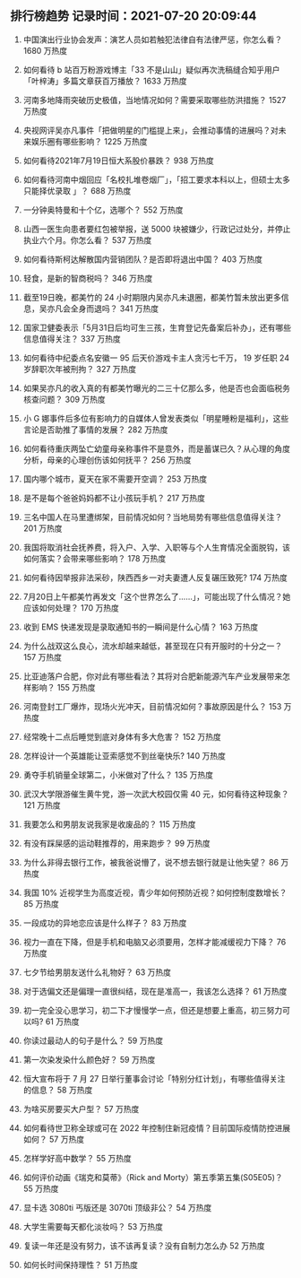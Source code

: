 
## 排行榜趋势 记录时间：2021-07-20 20:09:44
  
  1. 中国演出行业协会发声：演艺人员如若触犯法律自有法律严惩，你怎么看？ 1680 万热度
    
  2. 如何看待 b 站百万粉游戏博主「33 不是山山」疑似再次洗稿缝合知乎用户「叶梓涛」多篇文章获百万播放？ 1633 万热度
    
  3. 河南多地降雨突破历史极值，当地情况如何？需要采取哪些防洪措施？ 1527 万热度
    
  4. 央视网评吴亦凡事件「把做明星的门槛提上来」，会推动事情的进展吗？对未来娱乐圈有哪些影响？ 1225 万热度
    
  5. 如何看待2021年7月19日恒大系股价暴跌？ 938 万热度
    
  6. 如何看待河南中烟回应「名校扎堆卷烟厂」，「招工要求本科以上，但硕士太多只能择优录取 」？ 688 万热度
    
  7. 一分钟奥特曼和十个亿，选哪个？ 552 万热度
    
  8. 山西一医生向患者要红包被举报，送 5000 块被嫌少，行政记过处分，并停止执业六个月。你怎么看？ 537 万热度
    
  9. 如何看待斯柯达解散国内营销团队？是否即将退出中国？ 403 万热度
    
  10. 轻食，是新的智商税吗？ 346 万热度
    
  11. 截至19日晚，都美竹的 24 小时期限内吴亦凡未退圈，都美竹暂未放出更多信息，吴亦凡会全身而退吗？ 341 万热度
    
  12. 国家卫健委表示「5月31日后均可生三孩，生育登记先备案后补办」，还有哪些信息值得关注？ 337 万热度
    
  13. 如何看待中纪委点名安徽一 95 后天价游戏卡主人贪污七千万， 19 岁任职 24 岁辞职次年被刑拘？ 327 万热度
    
  14. 如果吴亦凡的收入真的有都美竹曝光的二三十亿那么多，他是否也会面临税务核查问题？ 309 万热度
    
  15. 小 G 娜事件后多位有影响力的自媒体人曾发表类似「明星睡粉是福利」，这些言论是否助推了事情的发展？ 282 万热度
    
  16. 如何看待重庆两坠亡幼童母亲称事件不是意外，而是蓄谋已久？从心理的角度分析，母亲的心理创伤该如何抚平？ 256 万热度
    
  17. 国内哪个城市，夏天在家不需要开空调？ 253 万热度
    
  18. 是不是每个爸爸妈妈都不让小孩玩手机？ 217 万热度
    
  19. 三名中国人在马里遭绑架，目前情况如何？当地局势有哪些信息值得关注？ 201 万热度
    
  20. 我国将取消社会抚养费，将入户、入学、入职等与个人生育情况全面脱钩，该如何落实？会带来哪些影响？ 178 万热度
    
  21. 如何看待因举报非法采砂，陕西西乡一对夫妻遭人反复碾压致死? 174 万热度
    
  22. 7月20日上午都美竹再发文「这个世界怎么了……」，可能出现了什么情况？她应该如何处理？ 170 万热度
    
  23. 收到 EMS 快递发现是录取通知书的一瞬间是什么心情？ 163 万热度
    
  24. 为什么战双这么良心，流水却越来越低，甚至现在只有开服时的十分之一？ 157 万热度
    
  25. 比亚迪落户合肥，你对此有哪些看法？其将对合肥新能源汽车产业发展带来怎样影响？ 155 万热度
    
  26. 河南登封工厂爆炸，现场火光冲天，目前情况如何？事故原因是什么？ 153 万热度
    
  27. 经常晚十二点后睡觉到底对身体有多大危害？ 152 万热度
    
  28. 怎样设计一个英雄能让亚索感觉不到丝毫快乐? 140 万热度
    
  29. 勇夺手机销量全球第二，小米做对了什么？ 135 万热度
    
  30. 武汉大学限游催生黄牛党，游一次武大校园仅需 40 元，如何看待这种现象？ 121 万热度
    
  31. 我要怎么和男朋友说我家是收废品的？ 115 万热度
    
  32. 有没有踩屎感的运动鞋推荐的，用来跑步？ 99 万热度
    
  33. 为什么非得去银行工作，被我爸说懵了，说不想去银行就是让他失望？ 86 万热度
    
  34. 我国 10% 近视学生为高度近视，青少年如何预防近视？如何控制度数增长？ 85 万热度
    
  35. 一段成功的异地恋应该是什么样子？ 83 万热度
    
  36. 视力一直在下降，但是手机和电脑又必须要用，怎样才能减缓视力下降？ 76 万热度
    
  37. 七夕节给男朋友送什么礼物好？ 63 万热度
    
  38. 对于选偏文还是偏理一直很纠结，现在是准高一，我该怎么选择？ 61 万热度
    
  39. 初一完全没心思学习，初二下才慢慢学一点，但还是想要上重高，初三努力可以吗? 61 万热度
    
  40. 你读过最动人的句子是什么？ 59 万热度
    
  41. 第一次染发染什么颜色好？ 59 万热度
    
  42. 恒大宣布将于 7 月 27 日举行董事会讨论「特别分红计划」，有哪些值得关注的信息？ 58 万热度
    
  43. 为啥买房要买大户型？ 57 万热度
    
  44. 如何看待世卫称全球或可在 2022 年控制住新冠疫情？目前国际疫情防控进展如何？ 57 万热度
    
  45. 怎样学好高中数学？ 55 万热度
    
  46. 如何评价动画《瑞克和莫蒂》（Rick and Morty）第五季第五集(S05E05)？ 55 万热度
    
  47. 显卡选 3080ti 丐版还是 3070ti 顶级非公？ 54 万热度
    
  48. 大学生需要每天都化淡妆吗？ 53 万热度
    
  49. 复读一年还是没有努力，该不该再复读？没有自制力怎么办 52 万热度
    
  50. 如何长时间保持理性？ 51 万热度
    